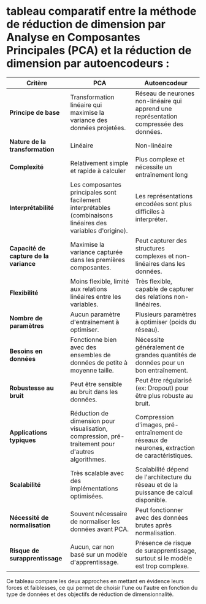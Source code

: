 # tableau comparatif entre la méthode de réduction de dimension par Analyse en Composantes Principales (PCA) et la réduction de dimension par autoencodeurs :

| **Critère**                         | **PCA**                                                | **Autoencodeur**                                      |
|-------------------------------------|--------------------------------------------------------|-------------------------------------------------------|
| **Principe de base**                | Transformation linéaire qui maximise la variance des données projetées. | Réseau de neurones non-linéaire qui apprend une représentation compressée des données. |
| **Nature de la transformation**     | Linéaire                                               | Non-linéaire                                          |
| **Complexité**                      | Relativement simple et rapide à calculer               | Plus complexe et nécessite un entraînement long       |
| **Interprétabilité**                | Les composantes principales sont facilement interprétables (combinaisons linéaires des variables d'origine). | Les représentations encodées sont plus difficiles à interpréter. |
| **Capacité de capture de la variance** | Maximise la variance capturée dans les premières composantes. | Peut capturer des structures complexes et non-linéaires dans les données. |
| **Flexibilité**                     | Moins flexible, limité aux relations linéaires entre les variables. | Très flexible, capable de capturer des relations non-linéaires. |
| **Nombre de paramètres**            | Aucun paramètre d'entraînement à optimiser.            | Plusieurs paramètres à optimiser (poids du réseau).    |
| **Besoins en données**              | Fonctionne bien avec des ensembles de données de petite à moyenne taille. | Nécessite généralement de grandes quantités de données pour un bon entraînement. |
| **Robustesse au bruit**             | Peut être sensible au bruit dans les données.          | Peut être régularisé (ex: Dropout) pour être plus robuste au bruit. |
| **Applications typiques**           | Réduction de dimension pour visualisation, compression, pré-traitement pour d'autres algorithmes. | Compression d'images, pré-entraînement de réseaux de neurones, extraction de caractéristiques. |
| **Scalabilité**                     | Très scalable avec des implémentations optimisées.      | Scalabilité dépend de l'architecture du réseau et de la puissance de calcul disponible. |
| **Nécessité de normalisation**      | Souvent nécessaire de normaliser les données avant PCA. | Peut fonctionner avec des données brutes après normalisation. |
| **Risque de surapprentissage**      | Aucun, car non basé sur un modèle d'apprentissage.      | Présence de risque de surapprentissage, surtout si le modèle est trop complexe. |

Ce tableau compare les deux approches en mettant en évidence leurs forces et faiblesses, ce qui permet de choisir l'une ou l'autre en fonction du type de données et des objectifs de réduction de dimensionnalité.
